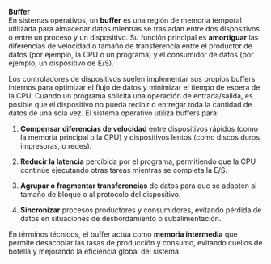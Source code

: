 **Buffer**  
En sistemas operativos, un **buffer** es una región de memoria temporal utilizada para almacenar datos mientras se trasladan entre dos dispositivos o entre un proceso y un dispositivo. Su función principal es **amortiguar** las diferencias de velocidad o tamaño de transferencia entre el productor de datos (por ejemplo, la CPU o un programa) y el consumidor de datos (por ejemplo, un dispositivo de E/S).

Los controladores de dispositivos suelen implementar sus propios buffers internos para optimizar el flujo de datos y minimizar el tiempo de espera de la CPU. Cuando un programa solicita una operación de entrada/salida, es posible que el dispositivo no pueda recibir o entregar toda la cantidad de datos de una sola vez. El sistema operativo utiliza buffers para:

1. **Compensar diferencias de velocidad** entre dispositivos rápidos (como la memoria principal o la CPU) y dispositivos lentos (como discos duros, impresoras, o redes).
    
2. **Reducir la latencia** percibida por el programa, permitiendo que la CPU continúe ejecutando otras tareas mientras se completa la E/S.
    
3. **Agrupar o fragmentar transferencias** de datos para que se adapten al tamaño de bloque o al protocolo del dispositivo.
    
4. **Sincronizar** procesos productores y consumidores, evitando pérdida de datos en situaciones de desbordamiento o subalimentación.
    

En términos técnicos, el buffer actúa como **memoria intermedia** que permite desacoplar las tasas de producción y consumo, evitando cuellos de botella y mejorando la eficiencia global del sistema.